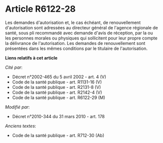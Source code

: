 # Article R6122-28

Les demandes d'autorisation et, le cas échéant, de renouvellement d'autorisation sont adressées au directeur général de
l'agence régionale de santé, sous pli recommandé avec demande d'avis de réception, par la ou les personnes morales ou
physiques qui sollicitent pour leur propre compte la délivrance de l'autorisation. Les demandes de renouvellement sont
présentées dans les mêmes conditions par le titulaire de l'autorisation.

**Liens relatifs à cet article**

_Cité par_:

  - Décret n°2002-465 du 5 avril 2002 - art. 4 (V)
  - Code de la santé publique - art. R1131-16 (V)
  - Code de la santé publique - art. R2131-8 (V)
  - Code de la santé publique - art. R2142-4 (V)
  - Code de la santé publique - art. R6122-29 (M)

_Modifié par_:

  - Décret n°2010-344 du 31 mars 2010 - art. 178

_Anciens textes_:

  - Code de la santé publique - art. R712-30 (Ab)

